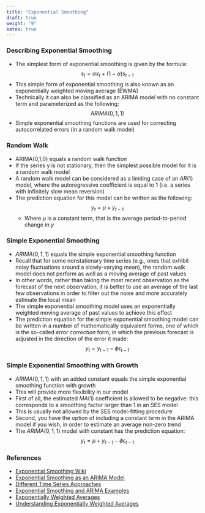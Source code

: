 ```yaml
---
title: "Exponential Smoothing"
draft: true
weight: "9"
katex: true
---
```


### Describing Exponential Smoothing
- The simplest form of exponential smoothing is given by the formula:
$$ s_{t} = \alpha x_{t} + (1 - \alpha)s_{t-1} $$
- This simple form of exponential smoothing is also known as an exponentially weighted moving average (EWMA)
- Technically it can also be classified as an ARIMA model with no constant term and parameterized as the following:
$$ ARIMA(0,1,1) $$
- Simple exponential smoothing functions are used for correcting autocorrelated errors (in a random walk model)

### Random Walk
- ARIMA(0,1,0) equals a random walk function
- If the series y is not stationary, then the simplest possible model for it is a random walk model
- A random walk model can be considered as a limiting case of an $AR(1)$ model, where the autoregressive coefficient is equal to $1$ (i.e. a series with infinitely slow mean reversion)
- The prediction equation for this model can be written as the following:
$$ y_{t} = \mu + y_{t-1} $$
	- Where $\mu$ is a constant term, that is the average period-to-period change in $y$

### Simple Exponential Smoothing
- $ARIMA(0,1,1)$ equals the simple exponential smoothing function
- Recall that for some nonstationary time series (e.g., ones that exhibit noisy fluctuations around a slowly-varying mean), the random walk model does not perform as well as a moving average of past values
- In other words, rather than taking the most recent observation as the forecast of the next observation, it is better to use an average of the last few observations in order to filter out the noise and more accurately estimate the local mean
- The simple exponential smoothing model uses an exponentially weighted moving average of past values to achieve this effect
- The prediction equation for the simple exponential smoothing model can be written in a number of mathematically equivalent forms, one of which is the so-called *error correction* form, in which the previous forecast is adjusted in the direction of the error it made:
$$ y_{t} = y_{t-1} - \phi\epsilon_{t-1} $$

### Simple Exponential Smoothing with Growth
- $ARIMA(0,1,1)$ with an added constant equals the simple exponential smoothing function with growth
- This will provide more flexibility in our model
- First of all, the estimated $MA(1)$ coefficient is allowed to be negative: this corresponds to a smoothing factor larger than 1 in an SES model
- This is usually not allowed by the SES model-fitting procedure
- Second, you have the option of including a constant term in the ARIMA model if you wish, in order to estimate an average non-zero trend
- The $ARIMA(0,1,1)$ model with constant has the prediction equation:
$$ y_{t} = \mu + y_{t-1} - \phi\epsilon_{t-1} $$

### References
- [Exponential Smoothing Wiki](https://en.wikipedia.org/wiki/Exponential_smoothing)
- [Exponential Smoothing as an ARIMA Model](https://people.duke.edu/~rnau/411arim.htm#ses)
- [Different Time Series Approaches](https://blogs.oracle.com/datascience/decomposition-based-approaches-to-time-series-forecasting)
- [Exponential Smoothing and ARIMA Examples](https://www.machinelearningplus.com/time-series/arima-model-time-series-forecasting-python/)
- [Exponentially Weighted Averages](https://www.youtube.com/watch?v=lAq96T8FkTw&list=PLkDaE6sCZn6Hn0vK8co82zjQtt3T2Nkqc&index=17)
- [Understanding Exponentially Weighted Averages](https://www.youtube.com/watch?v=NxTFlzBjS-4&list=PLkDaE6sCZn6Hn0vK8co82zjQtt3T2Nkqc&index=18)
